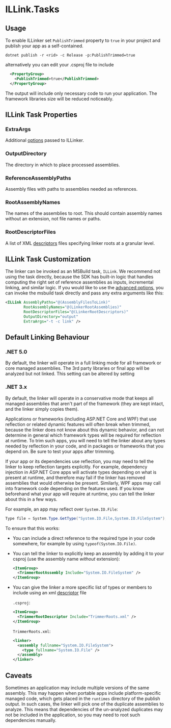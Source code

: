 # ILLink.Tasks

## Usage

To enable ILLinker set `PublishTrimmed` property to `true` in your project and publish your app as a self-contained.

```
dotnet publish -r <rid> -c Release -p:PublishTrimmed=true
```

alternatively you can edit your .csproj file to include 

```xml
  <PropertyGroup>
    <PublishTrimmed>true</PublishTrimmed>
  </PropertyGroup>
```

The output will include only necessary code to run your application. The framework libraries size will be reduced noticeably.

## ILLink Task Properties

### ExtraArgs

Additional [options](illink-options.md) passed to ILLinker.

### OutputDirectory

The directory in which to place processed assemblies.

### ReferenceAssemblyPaths

Assembly files with paths to assemblies needed as references.

### RootAssemblyNames

The names of the assemblies to root. This should contain assembly names without an extension, not file names or
paths.

### RootDescriptorFiles

A list of XML [descriptors](data-formats.md#descriptor-format) files specifying linker roots at a granular level.

## ILLink Task Customization

The linker can be invoked as an MSBuild task, `ILLink`. We recommend not using the task directly, because the SDK has built-in logic that handles computing the right set of reference assemblies as inputs, incremental linking, and similar logic. If you would like to use the [advanced options](illink-options.md), you can invoke the msbuild task directly and pass any extra arguments like this:

```xml
<ILLink AssemblyPaths="@(AssemblyFilesToLink)"
        RootAssemblyNames="@(LinkerRootAssemblies)"
        RootDescriptorFiles="@(LinkerRootDescriptors)"
        OutputDirectory="output"
        ExtraArgs="-t -c link" />
```

## Default Linking Behaviour

### .NET 5.0

By default, the linker will operate in a full linking mode for all framework or 
core managed assemblies. The 3rd party libraries or final app will be analyzed but not linked.
This setting can be altered by setting  

### .NET 3.x

By default, the linker will operate in a conservative mode that keeps
all managed assemblies that aren't part of the framework (they are
kept intact, and the linker simply copies them).

Applications or frameworks (including ASP<span />.NET Core and WPF) that use reflection or related dynamic features will often break when trimmed, because the linker does not know about this dynamic behavior, and can not determine in general which framework types will be required for reflection at runtime. To trim such apps, you will need to tell the linker about any types needed by reflection in your code, and in packages or frameworks that you depend on. Be sure to test your apps after trimming.

If your app or its dependencies use reflection, you may need to tell the linker to keep reflection targets explicitly. For example, dependency injection in ASP<span />.NET Core apps will activate
types depending on what is present at runtime, and therefore may fail
if the linker has removed assemblies that would otherwise be
present. Similarly, WPF apps may call into framework code depending on
the features used. If you know beforehand what your app will require
at runtime, you can tell the linker about this in a few ways.

For example, an app may reflect over `System.IO.File`:
```csharp
Type file = System.Type.GetType("System.IO.File,System.IO.FileSystem");
```

To ensure that this works:

- You can include a direct reference to the required type in your code
  somewhere, for example by using `typeof(System.IO.File)`.

- You can tell the linker to explicitly keep an assembly by adding it
  to your csproj (use the assembly name *without* extension):

  ```xml
  <ItemGroup>
    <TrimmerRootAssembly Include="System.IO.FileSystem" />
  </ItemGroup>
  ```

- You can give the linker a more specific list of types or members to
  include using an xml [descriptor](data-formats.md#descriptor-format) file

  `.csproj`:
  ```xml
  <ItemGroup>
    <TrimmerRootDescriptor Include="TrimmerRoots.xml" />
  </ItemGroup>
  ```

  `TrimmerRoots.xml`:
  ```xml
  <linker>
    <assembly fullname="System.IO.FileSystem">
      <type fullname="System.IO.File" />
    </assembly>
  </linker>
  ```

## Caveats

Sometimes an application may include multiple versions of the same
assembly. This may happen when portable apps include platform-specific
managed code, which gets placed in the `runtimes` directory of the
publish output. In such cases, the linker will pick one of the
duplicate assemblies to analyze. This means that dependencies of the
un-analyzed duplicates may not be included in the application, so you
may need to root such dependencies manually.
